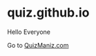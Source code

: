 # quiz.github.io

<p class="text-warning"> Hello Everyone </p>
Go to <a href="https://rohitdhimal.github.io/quiz.github.io/">QuizManiz.com </a>
